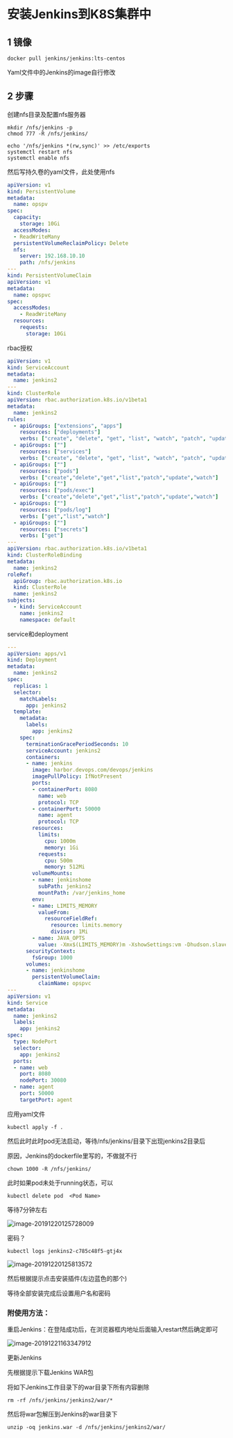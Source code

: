 # 安装Jenkins到K8S集群中

## 1 镜像

```
docker pull jenkins/jenkins:lts-centos
```

Yaml文件中的Jenkins的image自行修改

## 	2 步骤

创建nfs目录及配置nfs服务器

```
mkdir /nfs/jenkins -p
chmod 777 -R /nfs/jenkins/
```

```
echo '/nfs/jenkins *(rw,sync)' >> /etc/exports
systemctl restart nfs 
systemctl enable nfs
```

然后写持久卷的yaml文件，此处使用nfs

```yaml
apiVersion: v1
kind: PersistentVolume
metadata:
  name: opspv
spec:
  capacity:
    storage: 10Gi
  accessModes:
  - ReadWriteMany
  persistentVolumeReclaimPolicy: Delete
  nfs:
    server: 192.168.10.10
    path: /nfs/jenkins
---
kind: PersistentVolumeClaim
apiVersion: v1
metadata:
  name: opspvc
spec:
  accessModes:
    - ReadWriteMany
  resources:
    requests:
      storage: 10Gi
```

rbac授权

```yaml
apiVersion: v1
kind: ServiceAccount
metadata:
  name: jenkins2
---
kind: ClusterRole
apiVersion: rbac.authorization.k8s.io/v1beta1
metadata:
  name: jenkins2
rules:
  - apiGroups: ["extensions", "apps"]
    resources: ["deployments"]
    verbs: ["create", "delete", "get", "list", "watch", "patch", "update"]
  - apiGroups: [""]
    resources: ["services"]
    verbs: ["create", "delete", "get", "list", "watch", "patch", "update"]
  - apiGroups: [""]
    resources: ["pods"]
    verbs: ["create","delete","get","list","patch","update","watch"]
  - apiGroups: [""]
    resources: ["pods/exec"]
    verbs: ["create","delete","get","list","patch","update","watch"]
  - apiGroups: [""]
    resources: ["pods/log"]
    verbs: ["get","list","watch"]
  - apiGroups: [""]
    resources: ["secrets"]
    verbs: ["get"]
---
apiVersion: rbac.authorization.k8s.io/v1beta1
kind: ClusterRoleBinding
metadata:
  name: jenkins2
roleRef:
  apiGroup: rbac.authorization.k8s.io
  kind: ClusterRole
  name: jenkins2
subjects:
  - kind: ServiceAccount
    name: jenkins2
    namespace: default
```

service和deployment

```yaml
---
apiVersion: apps/v1
kind: Deployment
metadata:
  name: jenkins2
spec:
  replicas: 1
  selector:
    matchLabels:
      app: jenkins2
  template:
    metadata:
      labels:
        app: jenkins2
    spec:
      terminationGracePeriodSeconds: 10
      serviceAccount: jenkins2
      containers:
      - name: jenkins
        image: harbor.devops.com/devops/jenkins
        imagePullPolicy: IfNotPresent
        ports:
        - containerPort: 8080
          name: web
          protocol: TCP
        - containerPort: 50000
          name: agent
          protocol: TCP
        resources:
          limits:
            cpu: 1000m
            memory: 1Gi
          requests:
            cpu: 500m
            memory: 512Mi
        volumeMounts:
        - name: jenkinshome
          subPath: jenkins2
          mountPath: /var/jenkins_home
        env:
        - name: LIMITS_MEMORY
          valueFrom:
            resourceFieldRef:
              resource: limits.memory
              divisor: 1Mi
        - name: JAVA_OPTS
          value: -Xmx$(LIMITS_MEMORY)m -XshowSettings:vm -Dhudson.slaves.NodeProvisioner.initialDelay=0 -Dhudson.slaves.NodeProvisioner.MARGIN=50 -Dhudson.slaves.NodeProvisioner.MARGIN0=0.85 -Duser.timezone=Asia/Shanghai
      securityContext:
        fsGroup: 1000
      volumes:
      - name: jenkinshome
        persistentVolumeClaim:
          claimName: opspvc
---
apiVersion: v1
kind: Service
metadata:
  name: jenkins2
  labels:
    app: jenkins2
spec:
  type: NodePort
  selector:
    app: jenkins2
  ports:
  - name: web
    port: 8080
    nodePort: 30080
  - name: agent
    port: 50000
    targetPort: agent
```

应用yaml文件

```
kubectl apply -f .
```

然后此时此时pod无法启动，等待/nfs/jenkins/目录下出现jenkins2目录后

原因，Jenkins的dockerfile里写的，不做就不行

```
chown 1000 -R /nfs/jenkins/
```

此时如果pod未处于running状态，可以

```
kubectl delete pod  <Pod Name>
```

等待7分钟左右



![image-20191220125728009](image/H-按照Jenkins到K8S集群中/image-20191220125728009.png)

密码？

```
kubectl logs jenkins2-c785c48f5-gtj4x
```

![image-20191220125813572](image/H-按照Jenkins到K8S集群中/image-20191220125813572.png)

然后根据提示点击安装插件(左边蓝色的那个)

等待全部安装完成后设置用户名和密码

### 附使用方法：

重启Jenkins：在登陆成功后，在浏览器框内地址后面输入restart然后确定即可

![image-20191221163347912](image/H-安装Jenkins到K8S集群中/image-20191221163347912.png)

更新Jenkins

先根据提示下载Jenkins WAR包

将如下Jenkins工作目录下的war目录下所有内容删除

```
rm -rf /nfs/jenkins/jenkins2/war/*
```

然后将war包解压到Jenkins的war目录下

```
unzip -oq jenkins.war -d /nfs/jenkins/jenkins2/war/
```

